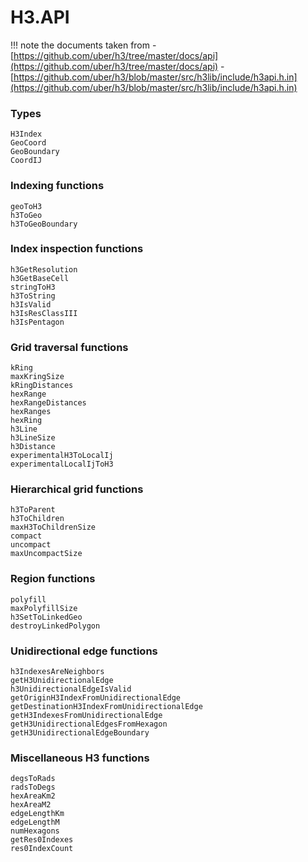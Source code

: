 # H3.API

!!! note
    the documents taken from
    - [https://github.com/uber/h3/tree/master/docs/api](https://github.com/uber/h3/tree/master/docs/api)
    - [https://github.com/uber/h3/blob/master/src/h3lib/include/h3api.h.in](https://github.com/uber/h3/blob/master/src/h3lib/include/h3api.h.in)

### Types
```@docs
H3Index
GeoCoord
GeoBoundary
CoordIJ
```

### Indexing functions
```@docs
geoToH3
h3ToGeo
h3ToGeoBoundary
```

### Index inspection functions
```@docs
h3GetResolution
h3GetBaseCell
stringToH3
h3ToString
h3IsValid
h3IsResClassIII
h3IsPentagon
```

### Grid traversal functions
```@docs
kRing
maxKringSize
kRingDistances
hexRange
hexRangeDistances
hexRanges
hexRing
h3Line
h3LineSize
h3Distance
experimentalH3ToLocalIj
experimentalLocalIjToH3
```

### Hierarchical grid functions
```@docs
h3ToParent
h3ToChildren
maxH3ToChildrenSize
compact
uncompact
maxUncompactSize
```

### Region functions
```@docs
polyfill
maxPolyfillSize
h3SetToLinkedGeo
destroyLinkedPolygon
```

### Unidirectional edge functions
```@docs
h3IndexesAreNeighbors
getH3UnidirectionalEdge
h3UnidirectionalEdgeIsValid
getOriginH3IndexFromUnidirectionalEdge
getDestinationH3IndexFromUnidirectionalEdge
getH3IndexesFromUnidirectionalEdge
getH3UnidirectionalEdgesFromHexagon
getH3UnidirectionalEdgeBoundary
```

### Miscellaneous H3 functions
```@docs
degsToRads
radsToDegs
hexAreaKm2
hexAreaM2
edgeLengthKm
edgeLengthM
numHexagons
getRes0Indexes
res0IndexCount
```
